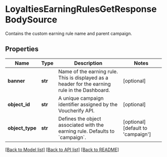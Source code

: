# LoyaltiesEarningRulesGetResponseBodySource

Contains the custom earning rule name and parent campaign.

## Properties

Name | Type | Description | Notes
------------ | ------------- | ------------- | -------------
**banner** | **str** | Name of the earning rule. This is displayed as a header for the earning rule in the Dashboard. | [optional] 
**object_id** | **str** | A unique campaign identifier assigned by the Voucherify API. | [optional] 
**object_type** | **str** | Defines the object associated with the earning rule. Defaults to &#x60;campaign&#x60;. | [optional] [default to 'campaign']

[[Back to Model list]](../README.md#documentation-for-models) [[Back to API list]](../README.md#documentation-for-api-endpoints) [[Back to README]](../README.md)


